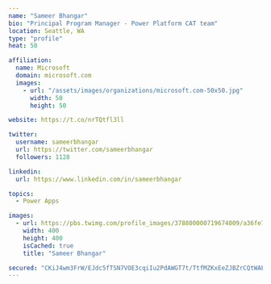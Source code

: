 ```yaml
---
name: "Sameer Bhangar"
bio: "Principal Program Manager - Power Platform CAT team"
location: Seattle, WA
type: "profile"
heat: 50

affiliation:
  name: Microsoft
  domain: microsoft.com
  images:
    - url: "/assets/images/organizations/microsoft.com-50x50.jpg"
      width: 50
      height: 50

website: https://t.co/nrTQtfl3ll

twitter:
  username: sameerbhangar
  url: https://twitter.com/sameerbhangar
  followers: 1128

linkedin:
  url: https://www.linkedin.com/in/sameerbhangar

topics:
  - Power Apps

images:
  - url: https://pbs.twimg.com/profile_images/378800000719674009/a36fe7ddfab1778b76e5793772e43798_400x400.jpeg
    width: 400
    height: 400
    isCached: true
    title: "Sameer Bhangar"

secured: "CKiJ4wm3FrW/EJdc5fTSN7VOE3cqiIu2PdAWGT7t/TtfMZKxEeZJBZrCQtWAEFPbtvhZWVAQmMf2+yk+xjt7M/A5tMaSo6d5owY+u46+ZjMs82G+wEZitf8mWpbNYmxlS8QLD7N9PQe2ztSDz1Ng1oWkRjS+u25Zi6oO8gNuZUJfkW27ZhV0/aGWdnoFOdA9DMFA39EBYWC2s2bH/yVA/WDBE/VAKzp+ZTm/dmkVS43RwjDDtbze36enCktF8EvCm18/Ti/KimtLwrYfIGK2cQTzm/J8kQK/zwVOMKwy59LsMwaPvjJ9LP/yAiWnEytOf9t8Kyv4JbZwaYtzWXQ60kcVzleNA3C5sTMXv4wrvDvTxrHtl92T/KrhUK5t1T5/xk6VO2inCN6Xk/9GHGG1lrK0T5GoTAp4KXfvbbv7H10=;AuTnYXJbuBKWenohoGHMCQ=="
---
```


